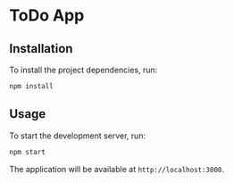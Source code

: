 # ToDo App

## Installation
To install the project dependencies, run:
```bash
npm install
```

## Usage
To start the development server, run:
```bash
npm start
```
The application will be available at `http://localhost:3000`.
